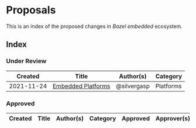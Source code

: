 # Proposals
This is an index of the proposed changes in _Bazel embedded_ ecosystem. 

## Index

### Under Review
| Created    | Title                                                                                                                  | Author(s)  | Category  |
| ---------- | ---------------------------------------------------------------------------------------------------------------------- | ----------- | --------- |
| 2021-11-24 | [Embedded Platforms](https://docs.google.com/document/d/1t_0NZhVUMnez4sbhcyxGBEOsxc2-7QSFeU1WX4HlaqM/edit?usp=sharing) | @silvergasp | Platforms |
### Approved
| Created | Title | Author(s) | Category | Approved | Approver(s) |
| ------- | ----- | --------- | -------- | -------- | ----------- |

